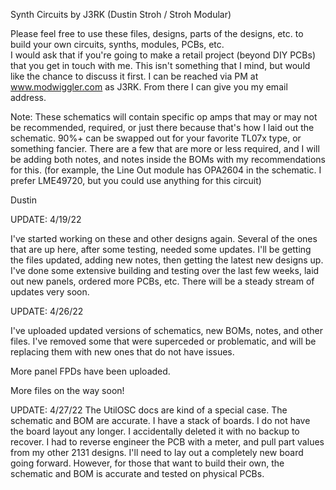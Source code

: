 Synth Circuits by J3RK (Dustin Stroh / Stroh Modular)

Please feel free to use these files, designs, parts of the designs, etc. to build your own circuits, synths, modules, PCBs, etc.  
I would ask that if you're going to make a retail project (beyond DIY PCBs) that you get in touch with me.  This isn't something that I mind, but would like the chance to discuss it first.  I can be reached via PM at www.modwiggler.com as J3RK.  From there I can give you my email address.

Note: These schematics will contain specific op amps that may or may not be recommended, required, or just there because that's how I laid out the schematic.  90%+ can be swapped out for your favorite TL07x type, or something fancier.  There are a few that are more or less required, and I will be adding both notes, and notes inside the BOMs with my recommendations for this.  (for example, the Line Out module has OPA2604 in the schematic.  I prefer LME49720, but you could use anything for this circuit)

Dustin


UPDATE: 4/19/22

I've started working on these and other designs again.  Several of the ones that are up here, after some testing, needed some updates.  I'll be getting the files updated, adding new notes, then getting the latest new designs up.  I've done some extensive building and testing over the last few weeks, laid out new panels, ordered more PCBs, etc.  There will be a steady stream of updates very soon.  

UPDATE: 4/26/22

I've uploaded updated versions of schematics, new BOMs, notes, and other files.  I've removed some that were superceded or problematic, and will be replacing them with new ones that do not have issues.

More panel FPDs have been uploaded.

More files on the way soon!

UPDATE: 4/27/22
The UtilOSC docs are kind of a special case.  The schematic and BOM are accurate.  I have a stack of boards.  I do not have the board layout any longer.  I accidentally deleted it with no backup to recover.  I had to reverse engineer the PCB with a meter, and pull part values from my other 2131 designs.  I'll need to lay out a completely new board going forward.  However, for those that want to build their own, the schematic and BOM is accurate and tested on physical PCBs.
